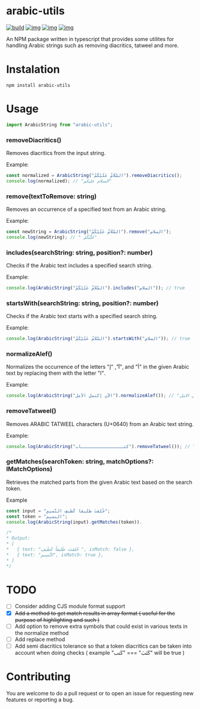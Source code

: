 # arabic-utils

[![build](https://github.com/justgo97/arabic-utils/actions/workflows/release_package.yml/badge.svg)](https://github.com/justgo97/arabic-utils/actions) [![img](https://img.shields.io/npm/v/arabic-utils.svg)](https://www.npmjs.com/package/arabic-utils) [![img](https://img.shields.io/npm/dt/arabic-utils.svg)](https://www.npmjs.com/package/arabic-utils) [![img](https://img.shields.io/npm/l/arabic-utils.svg)](https://github.com/justgo97/arabic-utils/blob/main/LICENSE)

An NPM package written in typescript that provides some utilites for handling Arabic strings such as removing diacritics, tatweel and more.

# Instalation

`npm install arabic-utils`

# Usage

```javascript
import ArabicString from "arabic-utils";
```

### removeDiacritics()

Removes diacritics from the input string.

Example:

```javascript
const normalized = ArabicString("السَّلَامُ عَلَيْكُمُ").removeDiacritics();
console.log(normalized); // "السلام عليكم"
```

### remove(textToRemove: string)

Removes an occurrence of a specified text from an Arabic string.

Example:

```javascript
const newString = ArabicString("السَّلَامُ عَلَيْكُمُ").remove("السلام");
console.log(newString); // " عَلَيْكُمُ"
```

### includes(searchString: string, position?: number)

Checks if the Arabic text includes a specified search string.

Example:

```javascript
console.log(ArabicString("السَّلَامُ عَلَيْكُمُ").includes("السلام")); // true
```

### startsWith(searchString: string, position?: number)

Checks if the Arabic text starts with a specified search string.

Example:

```javascript
console.log(ArabicString("السَّلَامُ عَلَيْكُمُ").startsWith("السلام")); // true
```

### normalizeAlef()

Normalizes the occurrence of the letters "آ", "إ", and "أ" in the given Arabic text by replacing them with the letter "ا".

Example:

```javascript
console.log(ArabicString("الآن إكتمل الأمل").normalizeAlef()); // "الان اكتمل الامل"
```

### removeTatweel()

Removes ARABIC TATWEEL characters (U+0640) from an Arabic text string.

Example:

```javascript
console.log(ArabicString("كتــــــــــــــــاب").removeTatweel()); // "كتاب"
```

### getMatches(searchToken: string, matchOptions?: IMatchOptions)

Retrieves the matched parts from the given Arabic text based on the search token.

Example

```javascript
const input = "خُلقتَ طَليقاً كَطَيفِ النَّسيمِ";
const token = "النسيم";
console.log(ArabicString(input).getMatches(token)).

/*
* Output:
* [
*   { text: "خُلقتَ طَليقاً كَطَيفِ ", isMatch: false },
*   { text: "النَّسيمِ", isMatch: true },
* ]
*/
```

# TODO

- [ ] Consider adding CJS module format support
- [x] ~~Add a method to get match results in array format ( useful for the purpose of highlighting and such )~~
- [ ] Add option to remove extra symbols that could exist in various texts in the normalize method
- [ ] Add replace method
- [ ] Add semi diacritics tolerance so that a token diacritics can be taken into account when doing checks ( example "كَتَبَ" === "كَتب" will be true )

# Contributing

You are welcome to do a pull request or to open an issue for requesting new features or reporting a bug.
